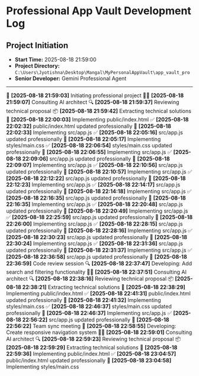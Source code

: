 # Professional App Vault Development Log

## Project Initiation
- **Start Time:** 2025-08-18 21:59:00
- **Project Directory:** `C:\Users\Jyotishna\Desktop\Mangal\MyPersonalAppVault\app_vault_pro`
- **Senior Developer:** Gemini Professional Agent

---
🚀 **[2025-08-18 21:59:03]** Initiating professional project 
👨‍💼 **[2025-08-18 21:59:07]** Consulting AI architect 
🔍 **[2025-08-18 21:59:37]** Reviewing technical proposal 
📦 **[2025-08-18 21:59:42]** Extracting technical solutions 
🚀 **[2025-08-18 22:00:03]** Implementing public/index.html 
✅ **[2025-08-18 22:02:32]** public/index.html updated professionally 
🚀 **[2025-08-18 22:02:33]** Implementing src/app.js 
✅ **[2025-08-18 22:05:16]** src/app.js updated professionally 
🚀 **[2025-08-18 22:05:17]** Implementing styles/main.css 
✅ **[2025-08-18 22:06:54]** styles/main.css updated professionally 
🚀 **[2025-08-18 22:06:55]** Implementing src/app.js 
✅ **[2025-08-18 22:09:06]** src/app.js updated professionally 
🚀 **[2025-08-18 22:09:07]** Implementing src/app.js 
✅ **[2025-08-18 22:10:56]** src/app.js updated professionally 
🚀 **[2025-08-18 22:10:57]** Implementing src/app.js 
✅ **[2025-08-18 22:12:22]** src/app.js updated professionally 
🚀 **[2025-08-18 22:12:23]** Implementing src/app.js 
✅ **[2025-08-18 22:14:17]** src/app.js updated professionally 
🚀 **[2025-08-18 22:14:18]** Implementing src/app.js 
✅ **[2025-08-18 22:16:35]** src/app.js updated professionally 
🚀 **[2025-08-18 22:16:35]** Implementing src/app.js 
✅ **[2025-08-18 22:20:48]** src/app.js updated professionally 
🚀 **[2025-08-18 22:20:49]** Implementing src/app.js 
✅ **[2025-08-18 22:25:59]** src/app.js updated professionally 
🚀 **[2025-08-18 22:26:00]** Implementing src/app.js 
✅ **[2025-08-18 22:28:15]** src/app.js updated professionally 
🚀 **[2025-08-18 22:28:16]** Implementing src/app.js 
✅ **[2025-08-18 22:30:23]** src/app.js updated professionally 
🚀 **[2025-08-18 22:30:24]** Implementing src/app.js 
✅ **[2025-08-18 22:31:36]** src/app.js updated professionally 
🚀 **[2025-08-18 22:31:37]** Implementing src/app.js 
✅ **[2025-08-18 22:36:58]** src/app.js updated professionally 
📝 **[2025-08-18 22:36:59]** Code review session 
🔍 **[2025-08-18 22:37:47]** Developing: Add search and filtering functionality 
👨‍💼 **[2025-08-18 22:37:51]** Consulting AI architect 
🔍 **[2025-08-18 22:38:16]** Reviewing technical proposal 
📦 **[2025-08-18 22:38:21]** Extracting technical solutions 
🚀 **[2025-08-18 22:38:29]** Implementing public/index.html 
✅ **[2025-08-18 22:41:31]** public/index.html updated professionally 
🚀 **[2025-08-18 22:41:32]** Implementing styles/main.css 
✅ **[2025-08-18 22:46:37]** styles/main.css updated professionally 
🚀 **[2025-08-18 22:46:37]** Implementing src/app.js 
✅ **[2025-08-18 22:56:22]** src/app.js updated professionally 
👥 **[2025-08-18 22:56:22]** Team sync meeting 
📱 **[2025-08-18 22:58:55]** Developing: Create responsive navigation system 
👨‍💼 **[2025-08-18 22:59:01]** Consulting AI architect 
🔍 **[2025-08-18 22:59:23]** Reviewing technical proposal 
📦 **[2025-08-18 22:59:29]** Extracting technical solutions 
🚀 **[2025-08-18 22:59:36]** Implementing public/index.html 
✅ **[2025-08-18 23:04:57]** public/index.html updated professionally 
🚀 **[2025-08-18 23:04:58]** Implementing styles/main.css 
